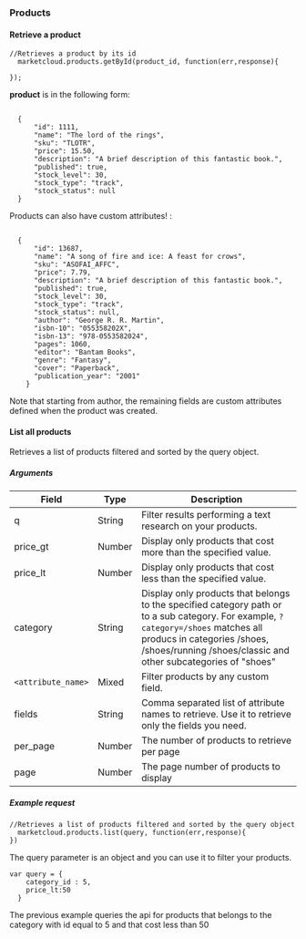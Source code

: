 ### Products



#### Retrieve a product

```
//Retrieves a product by its id
  marketcloud.products.getById(product_id, function(err,response){

});
```

**product** is in the following form:

```

  {
      "id": 1111,
      "name": "The lord of the rings",
      "sku": "TLOTR",
      "price": 15.50,
      "description": "A brief description of this fantastic book.",
      "published": true,
      "stock_level": 30,
      "stock_type": "track",
      "stock_status": null
  }

```

Products can also have custom attributes! :

```

  {
      "id": 13687,
      "name": "A song of fire and ice: A feast for crows",
      "sku": "ASOFAI_AFFC",
      "price": 7.79,
      "description": "A brief description of this fantastic book.",
      "published": true,
      "stock_level": 30,
      "stock_type": "track",
      "stock_status": null,
      "author": "George R. R. Martin",
      "isbn-10": "055358202X",
      "isbn-13": "978-0553582024",
      "pages": 1060,
      "editor": "Bantam Books",
      "genre": "Fantasy",
      "cover": "Paperback",
      "publication_year": "2001"
    }

```

Note that starting from author, the remaining fields are custom attributes defined when the product was created.



#### List all products

Retrieves a list of products filtered and sorted by the query object.

##### Arguments



| Field | Type | Description |
| --- | --- | --- |
| q | String | Filter results performing a text research on your products. |
| price_gt | Number | Display only products that cost more than the specified value. |
| price_lt | Number | Display only products that cost less than the specified value. |
| category | String | Display only products that belongs to the specified category path or to a sub category. For example, `?category=/shoes` matches all producs in categories /shoes, /shoes/running /shoes/classic and other subcategories of "shoes" |
| `<attribute_name>` | Mixed | Filter products by any custom field. |
| fields | String | Comma separated list of attribute names to retrieve. Use it to retrieve only the fields you need. |
| per_page | Number | The number of products to retrieve per page |
| page | Number | The page number of products to display |



##### Example request

```
//Retrieves a list of products filtered and sorted by the query object
  marketcloud.products.list(query, function(err,response){
})
```

The query parameter is an object and you can use it to filter your products.

```
var query = {
    category_id : 5,
    price_lt:50
  }

```

The previous example queries the api for products that belongs to the category with id equal to 5 and that cost less than 50